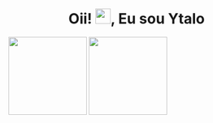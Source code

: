 <h1 align="center">Oii! <img src="https://raw.githubusercontent.com/MartinHeinz/MartinHeinz/master/wave.gif" width="30px">, Eu sou Ytalo</h1>


<div>
<a href="https://github.com/YtaloSantoss">
<img height="154em" src="https://github-readme-stats.vercel.app/api?username=ytalo&show_icons=true&hide=contribs,prs&cache_seconds=86400&theme=github_dark"/></a>
<a href="https://github.com/YtaloSantoss">
<img height="154em" src="https://github-readme-stats.vercel.app/api/pin/?username=anuraghazra&repo=github-readme-stats&cache_seconds=86400&theme=github_dark"/></a>
</div>
